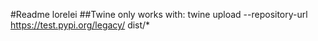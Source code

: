 #Readme
lorelei
##Twine
only works with: twine upload --repository-url https://test.pypi.org/legacy/ dist/*
